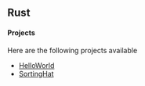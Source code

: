 ## Rust

#### Projects

Here are the following projects available

- [HelloWorld](HelloWorld/HelloWorld.rs)
- [SortingHat](SortingHat/SortingHat.rs)